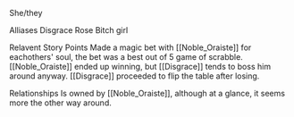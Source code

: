 She/they

Alliases
 Disgrace
 Rose
 Bitch girl



Relavent Story Points
 Made a magic bet with [[Noble_Oraiste]] for eachothers' soul, the bet was a best out of 5 game of scrabble. [[Noble_Oraiste]] ended up winning, but [[Disgrace]] tends to boss him around anyway.  [[Disgrace]] proceeded to flip the table after losing.

Relationships
 Is owned by [[Noble_Oraiste]], although at a glance, it seems more the other way around.